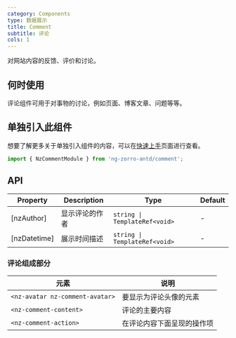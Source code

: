 ```yaml
---
category: Components
type: 数据展示
title: Comment
subtitle: 评论
cols: 1
---
```


对网站内容的反馈、评价和讨论。

## 何时使用

评论组件可用于对事物的讨论，例如页面、博客文章、问题等等。

## 单独引入此组件

想要了解更多关于单独引入组件的内容，可以在[快速上手](/docs/getting-started/zh#单独引入某个组件)页面进行查看。

```ts
import { NzCommentModule } from 'ng-zorro-antd/comment';
```

## API

| Property | Description | Type | Default |
| -------- | ----------- | ---- | ------- |
| [nzAuthor] | 显示评论的作者 | `string \| TemplateRef<void>` | - |
| [nzDatetime] | 展示时间描述 | `string \| TemplateRef<void>` | - |

### 评论组成部分
| 元素 | 说明 |
| ----- | ----------- |
| `<nz-avatar nz-comment-avatar>` | 要显示为评论头像的元素 |
| `<nz-comment-content>` | 评论的主要内容 |
| `<nz-comment-action>` | 在评论内容下面呈现的操作项 |